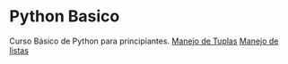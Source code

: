 # Python Basico

Curso Básico de Python para principiantes.
[Manejo de Tuplas](./Tuplas.py)
[Manejo de listas](./listas.py)
